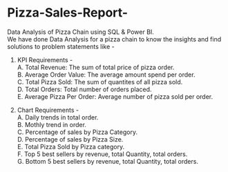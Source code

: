 # Pizza-Sales-Report-
Data Analysis of Pizza Chain using SQL &amp; Power BI. <br>
We have done Data Analysis for a pizza chain to know the insights and find solutions to problem statements like - <br>
1. KPI Requirements - <br>
A. Total Revenue: The sum of total price of pizza order. <br>
B. Average Order Value: The average amount spend per order. <br>
C. Total Pizza Sold: The sum of quantites of all pizza sold. <br>
D. Total Orders: Total number of orders placed. <br>
E. Average Pizza Per Order: Average number of pizza sold per order. <br>

2. Chart Requirements  -  <br>
A. Daily trends in total order. <br>
B. Mothly trend in order.<br>
C. Percentage of sales by Pizza Category. <br>
D. Percentage of sales by Pizza Size. <br>
E. Total Pizza Sold by Pizza category. <br>
F. Top 5 best sellers by revenue, total Quantity, total orders. <br>
G. Bottom 5 best sellers by revenue, total Quantity, total orders. <br>
